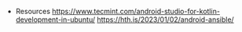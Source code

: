 



* Resources
https://www.tecmint.com/android-studio-for-kotlin-development-in-ubuntu/
https://hth.is/2023/01/02/android-ansible/

